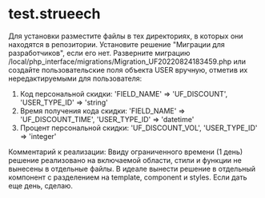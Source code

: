 # test.strueech
Для установки разместите файлы в тех директориях, в которых они находятся в репозитории.
Установите решение "Миграции для разработчиков", если его нет.
Разверните миграцию /local/php_interface/migrations/Migration_UF20220824183459.php
или создайте пользовательские поля объекта USER вручную, отметив их нередактируемыми для пользователя:
1. Код персональной скидки: 'FIELD_NAME' => 'UF_DISCOUNT', 'USER_TYPE_ID' => 'string'
2. Время получения кода скидки: 'FIELD_NAME' => 'UF_DISCOUNT_TIME', 'USER_TYPE_ID' => 'datetime'
3. Процент персональной скидки: 'UF_DISCOUNT_VOL', 'USER_TYPE_ID' => 'integer'

Комментарий к реализации:
Ввиду ограниченного времени (1 день) решение реализовано на включаемой области, стили и функции не вынесены в отдельные файлы.
В идеале вынести решение в отдельный компонент с разделением на template, component и styles. Если дать еще день, сделаю.
